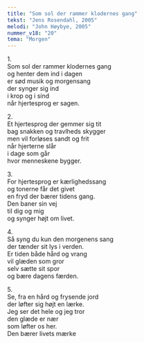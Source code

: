 ```yaml
---
title: "Som sol der rammer klodernes gang"
tekst: "Jens Rosendahl, 2005"
melodi: "John Høybye, 2005"
nummer_v18: "20"
tema: "Morgen"
---
```


1\.\
Som sol der rammer klodernes gang\
og henter dem ind i dagen\
er sød musik og morgensang\
der synger sig ind\
i krop og i sind\
når hjertesprog er sagen.

2\.\
Et hjertesprog der gemmer sig tit\
bag snakken og travlheds skygger\
men vil forløses sandt og frit\
når hjerterne slår\
i dage som går\
hvor menneskene bygger.

3\.\
For hjertesprog er kærlighedssang\
og tonerne får det givet\
en fryd der bærer tidens gang.\
Den baner sin vej\
til dig og mig\
og synger højt om livet.

4\.\
Så syng du kun den morgenens sang\
der tænder sit lys i verden.\
Er tiden både hård og vrang\
vil glæden som gror\
selv sætte sit spor\
og bære dagens færden.

5\.\
Se, fra en hård og frysende jord\
der løfter sig højt en lærke.\
Jeg ser det hele og jeg tror\
den glæde er nær\
som løfter os her.\
Den bærer livets mærke